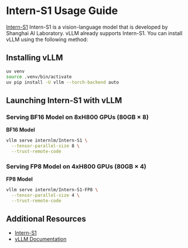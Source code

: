 # Intern-S1 Usage Guide

[Intern-S1](https://github.com/InternLM/Intern-S1) Intern-S1 is a vision-language model that is developed by Shanghai AI Laboratory.
vLLM already supports Intern-S1. You can install vLLM using the following method:

## Installing vLLM

```bash
uv venv
source .venv/bin/activate
uv pip install -U vllm --torch-backend auto
```

## Launching Intern-S1 with vLLM

### Serving BF16 Model on 8xH800 GPUs (80GB × 8)

**BF16 Model**

```bash
vllm serve internlm/Intern-S1 \
  --tensor-parallel-size 8 \
  --trust-remote-code
```

### Serving FP8 Model on 4xH800 GPUs (80GB × 4)

**FP8 Model**

```bash
vllm serve internlm/Intern-S1-FP8 \
  --tensor-parallel-size 4 \
  --trust-remote-code
```

## Additional Resources

- [Intern-S1](https://github.com/InternLM/Intern-S1)
- [vLLM Documentation](https://docs.vllm.ai/)
